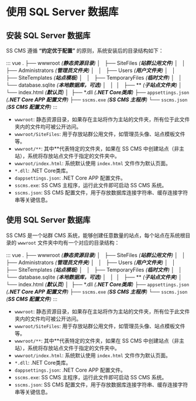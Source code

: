 # 使用 SQL Server 数据库

## 安装 SQL Server 数据库

SS CMS 遵循 **“约定优于配置”** 的原则，系统安装后的目录结构如下：

::: vue
.
├── wwwroot _(**静态资源目录**)_
│   ├── SiteFiles _(**站群公用文件**)_
│   │   ├── Administrators _(**管理员文件夹**)_
│   │   ├── Users _(**用户文件夹**)_
│   │   ├── SiteTemplates _(**站点模板**)_
│   │   ├── TemporaryFiles _(**临时文件**)_
│   │   └── database.sqlite _(**本地数据库，可选**)_
│   │ 
│   ├── ** _(**子站点文件夹**)_
│   └── index.html _(**默认页**)_
│ 
├── *.dll _(**.NET Core类库**)_
├── `appsettings.json` _(**.NET Core APP 配置文件**)_
├── `sscms.exe` _(**SS CMS 主程序**)_
└── `sscms.json` _(**SS CMS 配置文件**)_
:::

- `wwwroot`: 静态资源目录，如果存在主站将作为主站的文件夹，所有位于此文件夹内的文件均可被公开访问。
- `wwwroot/SiteFiles`: 用于存放站群公用文件，如管理员头像、站点模板文件等。
- `wwwroot/**`: 其中**代表特定的文件夹，如果在 SS CMS 中创建站点（非主站），系统将存放站点文件于指定的文件夹中。
- `wwwroot/index.html`: 系统默认使用 `index.html` 文件作为默认页面。
- `*.dll`: .NET Core类库。
- `dappsettings.json`: .NET Core APP 配置文件。
- `sscms.exe`: SS CMS 主程序，运行此文件即可启动 SS CMS 系统。
- `sscms.json`: SS CMS 配置文件，用于存放数据库连接字符串、缓存连接字符串等关键信息。

<!-- ::: warning 注意
当你想要去自定义 `templates/ssr.html` 或 `templates/dev.html` 时，最好基于 [默认的模板文件](https://github.com/vuejs/vuepress/blob/master/packages/%40vuepress/core/lib/client/index.dev.html) 来修改，否则可能会导致构建出错。
::: -->

<!-- **同时阅读:**

- [配置](../config/README.md)
- [主题](../theme/README.md)
- [默认主题配置](../theme/default-theme-config.md) -->

## 使用 SQL Server 数据库

SS CMS 是一个站群 CMS 系统，能够创建任意数量的站点，每个站点在系统根目录的 `wwwroot` 文件夹中均有一个对应的目录结构：

::: vue
.
├── wwwroot _(**静态资源目录**)_
│   ├── SiteFiles _(**站群公用文件**)_
│   │   ├── Administrators _(**管理员文件夹**)_
│   │   ├── Users _(**用户文件夹**)_
│   │   ├── SiteTemplates _(**站点模板**)_
│   │   ├── TemporaryFiles _(**临时文件**)_
│   │   └── database.sqlite _(**本地数据库，可选**)_
│   │ 
│   ├── ** _(**子站点文件夹**)_
│   └── index.html _(**默认页**)_
│ 
├── *.dll _(**.NET Core类库**)_
├── `appsettings.json` _(**.NET Core APP 配置文件**)_
├── `sscms.exe` _(**SS CMS 主程序**)_
└── `sscms.json` _(**SS CMS 配置文件**)_
:::

- `wwwroot`: 静态资源目录，如果存在主站将作为主站的文件夹，所有位于此文件夹内的文件均可被公开访问。
- `wwwroot/SiteFiles`: 用于存放站群公用文件，如管理员头像、站点模板文件等。
- `wwwroot/**`: 其中**代表特定的文件夹，如果在 SS CMS 中创建站点（非主站），系统将存放站点文件于指定的文件夹中。
- `wwwroot/index.html`: 系统默认使用 `index.html` 文件作为默认页面。
- `*.dll`: .NET Core类库。
- `dappsettings.json`: .NET Core APP 配置文件。
- `sscms.exe`: SS CMS 主程序，运行此文件即可启动 SS CMS 系统。
- `sscms.json`: SS CMS 配置文件，用于存放数据库连接字符串、缓存连接字符串等关键信息。